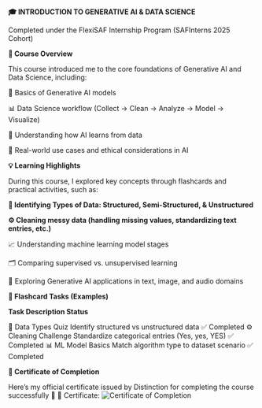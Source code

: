 **🎓 INTRODUCTION TO GENERATIVE AI & DATA SCIENCE**

Completed under the FlexiSAF Internship Program (SAFInterns 2025 Cohort)

**🌟 Course Overview**

This course introduced me to the core foundations of Generative AI and Data Science, including:

🤖 Basics of Generative AI models

📊 Data Science workflow (Collect → Clean → Analyze → Model → Visualize)

🧠 Understanding how AI learns from data

🧩 Real-world use cases and ethical considerations in AI

**💡 Learning Highlights**

During this course, I explored key concepts through flashcards and practical activities, such as:

**🧮 Identifying Types of Data: Structured, Semi-Structured, & Unstructured**

**⚙ Cleaning messy data (handling missing values, standardizing text entries, etc.)**

📈 Understanding machine learning model stages

🗂 Comparing supervised vs. unsupervised learning

💬 Exploring Generative AI applications in text, image, and audio domains

**📘 Flashcard Tasks (Examples)**

**Task	Description	Status**

🧠 Data Types Quiz	Identify structured vs unstructured data	✅ Completed
⚙ Cleaning Challenge	Standardize categorical entries (Yes, yes, YES)	✅ Completed
📊 ML Model Basics	Match algorithm type to dataset scenario	✅ Completed

**🏅 Certificate of Completion**

Here’s my official certificate issued by Distinction for completing the course successfully 🎉
📜 Certificate: ![Certificate of Completion](certificate_image.png)
